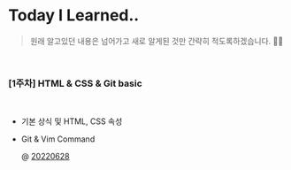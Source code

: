 # Today I Learned..

> 원래 알고있던 내용은 넘어가고 새로 알게된 것만 간략히 적도록하겠습니다. 🙇‍♂️

<br>

###  [1주차] HTML & CSS & Git basic

<br>

  - 기본 상식 및 HTML, CSS 속성
  - Git & Vim Command 

     
     @ [20220628](https://github.com/froggy1014/TIL/blob/main/TIL/220629.md)
 

